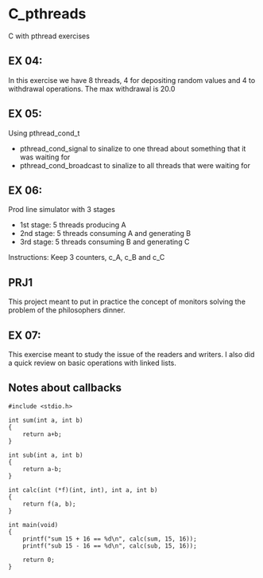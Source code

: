 # C_pthreads
C with pthread exercises

## EX 04:
In this exercise we have 8 threads, 4 for depositing random values and 4 to withdrawal operations.
The max withdrawal is 20.0

## EX 05:
Using pthread_cond_t
- pthread_cond_signal to sinalize to one thread about something that it was waiting for
- pthread_cond_broadcast to sinalize to all threads that were waiting for

## EX 06:
Prod line simulator with 3 stages
- 1st stage: 5 threads producing A
- 2nd stage: 5 threads consuming A and generating B
- 3rd stage: 5 threads consuming B and generating C

Instructions: Keep 3 counters, c_A, c_B and c_C

## PRJ1
This project meant to put in practice the concept of monitors solving the problem of the philosophers dinner.

## EX 07:
This exercise meant to study the issue of the readers and writers.
I also did a quick review on basic operations with linked lists.

## Notes about callbacks
```
#include <stdio.h>

int sum(int a, int b)
{
    return a+b;
}

int sub(int a, int b)
{
    return a-b;
}

int calc(int (*f)(int, int), int a, int b)
{
    return f(a, b);
}

int main(void)
{
    printf("sum 15 + 16 == %d\n", calc(sum, 15, 16));
    printf("sub 15 - 16 == %d\n", calc(sub, 15, 16));

    return 0;
}
```